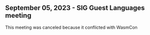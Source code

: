 ## September 05, 2023 - SIG Guest Languages meeting

This meeting was canceled because it conflicted with WasmCon
